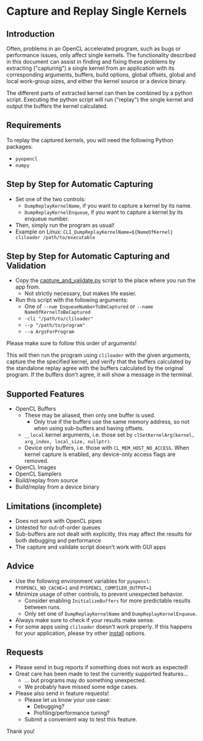 # Capture and Replay Single Kernels

## Introduction

Often, problems in an OpenCL accelerated program, such as bugs or performance issues, only affect single kernels.
The functionality described in this document can assist in finding and fixing these problems by extracting ("capturing") a single kernel from an application with its corresponding arguments, buffers, build options, global offsets, global and local work-group sizes, and either the kernel source or a device binary.

The different parts of extracted kernel can then be combined by a python script.
Executing the python script will run ("replay") the single kernel and output the buffers the kernel calculated.

## Requirements

To replay the captured kernels, you will need the following Python packages:

* `pyopencl`
* `numpy`

## Step by Step for Automatic Capturing

* Set one of the two controls:
  * `DumpReplayKernelName`, if you want to capture a kernel by its name.
  * `DumpReplayKernelEnqueue`, if you want to capture a kernel by its enqueue number.
* Then, simply run the program as usual!
* Example on Linux: `CLI_DumpReplayKernelName=${NameOfKernel} cliloader /path/to/executable`

## Step by Step for Automatic Capturing and Validation

* Copy the [capture_and_validate.py](../scripts/capture_and_validate.py) script to the place where you run the app from.
  * Not strictly necessary, but makes life easier.
* Run this script with the following arguments:
  - One of `--num EnqueueNumberToBeCaptured` or `--name NameOfKernelToBeCaptured`
  - `-cli "/path/to/cliloader"`
  - `--p "/path/to/program"`
  - `--a ArgsForProgram`

Please make sure to follow this order of arguments!

This will then run the program using `cliloader` with the given arguments, capture the the specified kernel, and verify that the buffers calculated by the standalone replay agree with the buffers calculated by the original program.
If the buffers don't agree, it will show a message in the terminal.

## Supported Features

* OpenCL Buffers
  * These may be aliased, then only one buffer is used.
    * Only true if the buffers use the same memory address, so not when using sub-buffers and having offsets.
  * `__local` kernel arguments, i.e. those set by `clSetKernelArg(kernel, arg_index, local_size, nullptr)`.
  * Device only buffers, i.e. those with `CL_MEM_HOST_NO_ACCESS`.  When kernel capture is enabled, any device-only access flags are removed.
* OpenCL Images
* OpenCL Samplers
* Build/replay from source
* Build/replay from a device binary

## Limitations (incomplete)

* Does not work with OpenCL pipes
* Untested for out-of-order queues
* Sub-buffers are not dealt with explicitly, this may affect the results for both debugging and performance
* The capture and validate script doesn't work with GUI apps

## Advice

* Use the following environment variables for `pyopencl`: `PYOPENCL_NO_CACHE=1` and `PYOPENCL_COMPILER_OUTPUT=1`
* Minimize usage of other controls, to prevent unexpected behavior.
  * Consider enabling `InitializeBuffers` for more predictable results between runs.
  * Only set one of `DumpReplayKernelName` and `DumpReplayKernelEnqueue`.
* Always make sure to check if your results make sense.
* For some apps using `cliloader` doesn't work properly.  If this happens for your application, please try other [install](install.md) options.

## Requests

* Please send in bug reports if something does not work as expected!
* Great care has been made to test the currently supported features...
  * ... but programs may do something unexpected.
  * We probably have missed some edge cases.
* Please also send in feature requests!
  * Please let us know your use case:
    * Debugging?
    * Profiling/performance tuning?
  * Submit a convenient way to test this feature.

Thank you!
